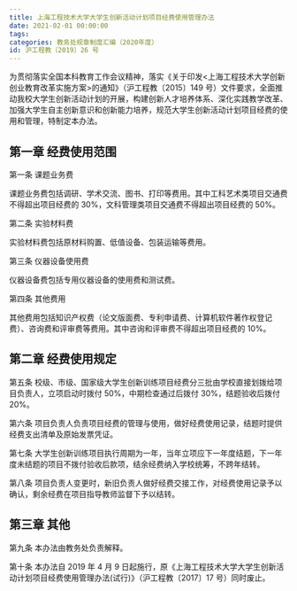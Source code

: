 ```yaml
---
title: 上海工程技术大学大学生创新活动计划项目经费使用管理办法
date: 2021-02-01 00:00:00
tags: 
categories: 教务处规章制度汇编（2020年度）
id: 沪工程教〔2019〕26 号
---
```


为贯彻落实全国本科教育工作会议精神，落实《关于印发<上海工程技术大学创新创业教育改革实施方案>的通知》（沪工程教〔2015〕149 号）文件要求，全面推动我校大学生创新活动计划的开展，构建创新人才培养体系、深化实践教学改革、加强大学生自主创新意识和创新能力培养，规范大学生创新活动计划项目经费的使用和管理，特制定本办法。

## 第一章 经费使用范围

第一条 课题业务费

课题业务费包括调研、学术交流、图书、打印等费用。其中工科艺术类项目交通费不得超出项目经费的 30%，文科管理类项目交通费不得超出项目经费的 50%。

第二条 实验材料费

实验材料费包括原材料购置、低值设备、包装运输等费用。

第三条 仪器设备使用费

仪器设备费包括专用仪器设备的使用费和测试费。

第四条 其他费用

其他费用包括知识产权费（论文版面费、专利申请费、计算机软件著作权登记费）、咨询费和评审费等费用。其中咨询和评审费不得超出项目经费的 10%。

## 第二章 经费使用规定

第五条 校级、市级、国家级大学生创新训练项目经费分三批由学校直接划拨给项目负责人，立项启动时拨付 50%，中期检查通过后拨付 30%，结题验收后拨付 20%。

第六条 项目负责人负责项目经费的管理与使用，做好经费使用记录，结题时提供经费支出清单及原始发票凭证。

第七条 大学生创新训练项目执行周期为一年，当年立项应下一年度结题，下一年度未结题的项目不拨付验收后款项，结余经费纳入学校统筹，不跨年结转。

第八条 项目负责人变更时，新旧负责人做好经费交接工作，对经费使用记录予以确认，剩余经费在项目指导教师监督下予以结转。

## 第三章 其他

第九条 本办法由教务处负责解释。

第十条 本办法自 2019 年 4 月 9 日起施行，原《上海工程技术大学大学生创新活动计划项目经费使用管理办法(试行)》（沪工程教〔2017〕17 号）同时废止。
